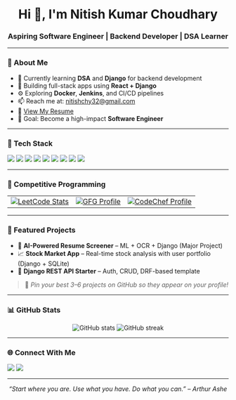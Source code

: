 <h1 align="center">Hi 👋, I'm Nitish Kumar Choudhary</h1>
<h3 align="center">Aspiring Software Engineer | Backend Developer | DSA Learner</h3>

---

### 💫 About Me

- 🌱 Currently learning **DSA** and **Django** for backend development  
- 🔧 Building full-stack apps using **React + Django**  
- ⚙️ Exploring **Docker**, **Jenkins**, and CI/CD pipelines  
- 📫 Reach me at: [nitishchy32@gmail.com](mailto:nitishchy32@gmail.com)  
- 📄 [View My Resume](https://drive.google.com/file/d/14Kx5JELNCCLIxlTur5eCl0GAWFo0wHO8/view?usp=drive_link)  
- 🎯 Goal: Become a high-impact **Software Engineer**

---

### 🚀 Tech Stack

<p align="left">
  <img src="https://img.shields.io/badge/Python-3670A0?style=flat&logo=python&logoColor=white"/>
  <img src="https://img.shields.io/badge/Django-092E20?style=flat&logo=django&logoColor=white"/>
  <img src="https://img.shields.io/badge/JavaScript-F7DF1E?style=flat&logo=javascript&logoColor=black"/>
  <img src="https://img.shields.io/badge/React-20232A?style=flat&logo=react&logoColor=61DAFB"/>
  <img src="https://img.shields.io/badge/C++-00599C?style=flat&logo=c%2B%2B&logoColor=white"/>
  <img src="https://img.shields.io/badge/Docker-2496ED?style=flat&logo=docker&logoColor=white"/>
  <img src="https://img.shields.io/badge/Jenkins-D24939?style=flat&logo=jenkins&logoColor=white"/>
  <img src="https://img.shields.io/badge/Git-F05032?style=flat&logo=git&logoColor=white"/>
  <img src="https://img.shields.io/badge/GitHub-181717?style=flat&logo=github&logoColor=white"/>
</p>

---

### 🧠 Competitive Programming

<table>
  <tr>
    <td>
      <a href="https://leetcode.com/u/nitish13_03/">
        <img src="https://leetcard.jacoblin.cool/nitish13_03?theme=dark&font=baloo&ext=contest" alt="LeetCode Stats" />
      </a>
    </td>
    <td>
      <a href="https://www.geeksforgeeks.org/user/nitish3vk6/">
        <img src="https://img.shields.io/badge/GeeksforGeeks-nitish3vk6-brightgreen?style=for-the-badge&logo=geeksforgeeks" alt="GFG Profile"/>
      </a>
    </td>
    <td>
      <a href="https://www.codechef.com/users/nitishchy_12">
        <img src="https://img.shields.io/badge/CodeChef-nitishchy_12-5B4638?style=for-the-badge&logo=codechef&logoColor=white" alt="CodeChef Profile"/>
      </a>
    </td>
  </tr>
</table>

---

### 📂 Featured Projects

- 🔐 **AI-Powered Resume Screener** – ML + OCR + Django (Major Project)  
- 📈 **Stock Market App** – Real-time stock analysis with user portfolio (Django + SQLite)  
- 🔧 **Django REST API Starter** – Auth, CRUD, DRF-based template  

> 📌 *Pin your best 3–6 projects on GitHub so they appear on your profile!*

---

### 📊 GitHub Stats

<p align="center">
  <img src="https://github-readme-stats.vercel.app/api?username=nitishchy12&show_icons=true&theme=radical" alt="GitHub stats"/>
  <img src="https://github-readme-streak-stats.herokuapp.com/?user=nitishchy12&theme=radical" alt="GitHub streak"/>
</p>

---

### 🌐 Connect With Me

<p>
  <a href="https://linkedin.com/in/nitishchoudhary12"><img src="https://img.shields.io/badge/LinkedIn-0077B5?style=flat&logo=linkedin&logoColor=white"/></a>
  <a href="mailto:nitishchy32@gmail.com"><img src="https://img.shields.io/badge/Gmail-D14836?style=flat&logo=gmail&logoColor=white"/></a>
</p>

---

<p align="center">
  <i>“Start where you are. Use what you have. Do what you can.” – Arthur Ashe</i>
</p>
